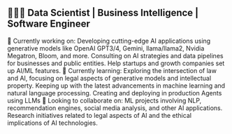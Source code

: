 ## 👩🏻‍💻 Data Scientist | Business Intelligence | Software Engineer

🔭 Currently working on:
Developing cutting-edge AI applications using generative models like OpenAI GPT3/4, Gemini, llama/llama2, Nvidia Megatron, Bloom, and more.
Consulting on AI strategies and data pipelines for businesses and public entities.
Help startups and growth companies set up AI/ML features.
🌱 Currently learning:
Exploring the intersection of law and AI, focusing on legal aspects of generative models and intellectual property.
Keeping up with the latest advancements in machine learning and natural language processing. Creating and deploying in production Agents using LLMs
👯 Looking to collaborate on:
ML projects involving NLP, recommendation engines, social media analysis, and other AI applications.
Research initiatives related to legal aspects of AI and the ethical implications of AI technologies.
